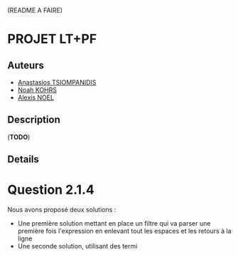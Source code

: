 (README A FAIRE)
# PROJET LT+PF
## Auteurs
- [Anastasios TSIOMPANIDIS]()
- [Noah KOHRS]()
- [Alexis NOEL]()

## Description
(**TODO**)
## Details

# Question 2.1.4
Nous avons proposé deux solutions : 
- Une première solution mettant en place un filtre qui va parser une première fois l'expression en enlevant tout les espaces et les retours à la ligne
- Une seconde solution, utilisant des termi

